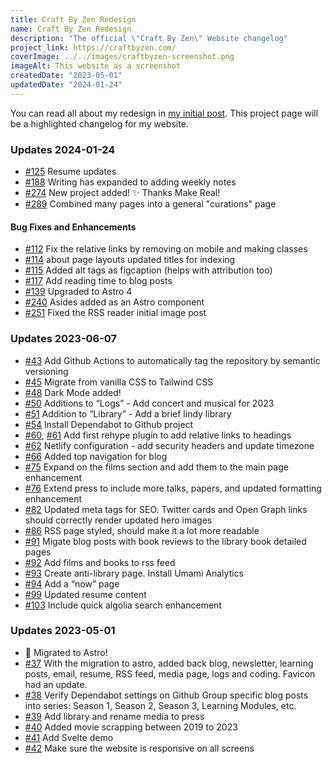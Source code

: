 ```yaml
---
title: Craft By Zen Redesign
name: Craft By Zen Redesign
description: "The official \"Craft By Zen\" Website changelog"
project_link: https://craftbyzen.com/
coverImage: ../../images/craftbyzen-screenshot.png
imageAlt: This website as a screenshot
createdDate: "2023-05-01"
updatedDate: "2024-01-24"
---
```


You can read all about my redesign in [my initial post](/blog/2023-05-02-website-rewrite/).
This project page will be a highlighted changelog for my website.

### Updates 2024-01-24

- [#125](https://github.com/jermspeaks/jermspeaks.github.io/pull/125) Resume updates
- [#188](https://github.com/jermspeaks/jermspeaks.github.io/pull/188) Writing has expanded to adding weekly notes
- [#274](https://github.com/jermspeaks/jermspeaks.github.io/pull/274) New project added! ✨ Thanks Make Real!
- [#289](https://github.com/jermspeaks/jermspeaks.github.io/pull/289) Combined many pages into a general "curations" page

#### Bug Fixes and Enhancements

- [#112](https://github.com/jermspeaks/jermspeaks.github.io/pull/112) Fix the relative links by removing on mobile and making classes
- [#114](https://github.com/jermspeaks/jermspeaks.github.io/pull/114) about page layouts updated titles for indexing
- [#115](https://github.com/jermspeaks/jermspeaks.github.io/pull/115) Added alt tags as figcaption (helps with attribution too)
- [#117](https://github.com/jermspeaks/jermspeaks.github.io/pull/117) Add reading time to blog posts
- [#139](https://github.com/jermspeaks/jermspeaks.github.io/pull/139) Upgraded to Astro 4
- [#240](https://github.com/jermspeaks/jermspeaks.github.io/pull/240) Asides added as an Astro component
- [#251](https://github.com/jermspeaks/jermspeaks.github.io/pull/251) Fixed the RSS reader initial image post

### Updates 2023-06-07

- [#43](https://github.com/jermspeaks/jermspeaks.github.io/pull/43) Add Github Actions to automatically tag the repository by semantic versioning
- [#45](https://github.com/jermspeaks/jermspeaks.github.io/pull/45) Migrate from vanilla CSS to Tailwind CSS
- [#48](https://github.com/jermspeaks/jermspeaks.github.io/pull/48) Dark Mode added!
- [#50](https://github.com/jermspeaks/jermspeaks.github.io/pull/50) Additions to “Logs” - Add concert and musical for 2023
- [#51](https://github.com/jermspeaks/jermspeaks.github.io/pull/51) Addition to “Library” - Add a brief lindy library
- [#54](https://github.com/jermspeaks/jermspeaks.github.io/pull/54) Install Dependabot to Github project
- [#60](https://github.com/jermspeaks/jermspeaks.github.io/pull/60), [#61](https://github.com/jermspeaks/jermspeaks.github.io/pull/61) Add first rehype plugin to add relative links to headings
- [#62](https://github.com/jermspeaks/jermspeaks.github.io/pull/62) Netlify configuration - add security headers and update timezone
- [#66](https://github.com/jermspeaks/jermspeaks.github.io/pull/66) Added top navigation for blog
- [#75](https://github.com/jermspeaks/jermspeaks.github.io/pull/75) Expand on the films section and add them to the main page enhancement
- [#76](https://github.com/jermspeaks/jermspeaks.github.io/pull/76) Extend press to include more talks, papers, and updated formatting enhancement
- [#82](https://github.com/jermspeaks/jermspeaks.github.io/pull/82) Updated meta tags for SEO. Twitter cards and Open Graph links should correctly render updated hero images
- [#86](https://github.com/jermspeaks/jermspeaks.github.io/pull/86) RSS page styled, should make it a lot more readable
- [#91](https://github.com/jermspeaks/jermspeaks.github.io/pull/91) Migate blog posts with book reviews to the library book detailed pages
- [#92](https://github.com/jermspeaks/jermspeaks.github.io/pull/92) Add films and books to rss feed
- [#93](https://github.com/jermspeaks/jermspeaks.github.io/pull/93) Create anti-library page. Install Umami Analytics
- [#94](https://github.com/jermspeaks/jermspeaks.github.io/pull/94) Add a “now” page
- [#99](https://github.com/jermspeaks/jermspeaks.github.io/pull/99) Updated resume content
- [#103](https://github.com/jermspeaks/jermspeaks.github.io/pull/103) Include quick algolia search enhancement

### Updates 2023-05-01

- 🚀 Migrated to Astro!
- [#37](https://github.com/jermspeaks/jermspeaks.github.io/pull/37) With the migration to astro, added back blog, newsletter, learning posts, email, resume, RSS feed, media page, logs and coding. Favicon had an update.
- [#38](https://github.com/jermspeaks/jermspeaks.github.io/pull/38)  Verify Dependabot settings on Github Group specific blog posts into series: Season 1, Season 2, Season 3, Learning Modules, etc.
- [#39](https://github.com/jermspeaks/jermspeaks.github.io/pull/39) Add library and rename media to press
- [#40](https://github.com/jermspeaks/jermspeaks.github.io/pull/40) Added movie scrapping between 2019 to 2023
- [#41](https://github.com/jermspeaks/jermspeaks.github.io/pull/41) Add Svelte demo
- [#42](https://github.com/jermspeaks/jermspeaks.github.io/pull/42) Make sure the website is responsive on all screens